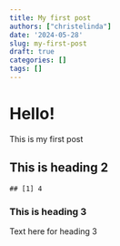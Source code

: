 ```yaml
---
title: My first post
authors: ["christelinda"]
date: '2024-05-28'
slug: my-first-post
draft: true
categories: []
tags: []
---
```


# Hello!

This is my first post



## This is heading 2

```
## [1] 4
```

### This is heading 3

Text here for heading 3
